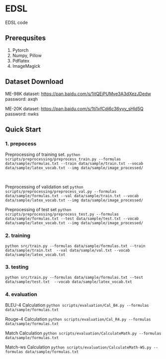 # EDSL
 EDSL code
 
## Prerequsites
1. Pytorch
2. Numpy, Pillow
3. Pdflatex
4. ImageMagick

## Dataset Download
ME-98K dataset: https://pan.baidu.com/s/1itQEjPUMve3A3dXezJDedw password: axqh 

ME-20K dataset: https://pan.baidu.com/s/1ti1xfCdj6c36yvy_sHld5Q password: nwks


## Quick Start
### 1. prepocess

Preprocessing of training set.
`python scripts/preprocessing/preprocess_train.py --formulas data/sample/formulas.txt --train data/sample/train.txt --vocab data/sample/latex_vocab.txt --img data/sample/image_processed/`

<br/>

Preprocessing of validation set
`python scripts/preprocessing/preprocess_val.py --formulas data/sample/formulas.txt --val data/sample/train.txt --vocab data/sample/latex_vocab.txt --img data/sample/image_processed/`

Preprocessing of test set
`python scripts/preprocessing/preprocess_test.py --formulas data/sample/formulas.txt --test data/sample/test.txt --vocab data/sample/latex_vocab.txt --img data/sample/image_processed/`

### 2. training
`python src/train.py --formulas data/sample/formulas.txt --train data/sample/train.txt  --val data/sample/val.txt --vocab data/sample/latex_vocab.txt`


### 3. testing
`python src/train.py --formulas data/sample/formulas.txt --test data/sample/test.txt  --vocab data/sample/latex_vocab.txt`


### 4. evaluation
BLEU-4 Calculation
`python scripts/evaluation/Cal_B4.py --formulas data/sample/formulas.txt`

Rouge-4 Calculation
`python scripts/evaluation/Cal_R4.py --formulas data/sample/formulas.txt`

Match Calculation
`python scripts/evaluation/CalculateMath.py --formulas data/sample/formulas.txt`

Match-ws Calculation
`python scripts/evaluation/CalculateMath-WS.py --formulas data/sample/formulas.txt`
